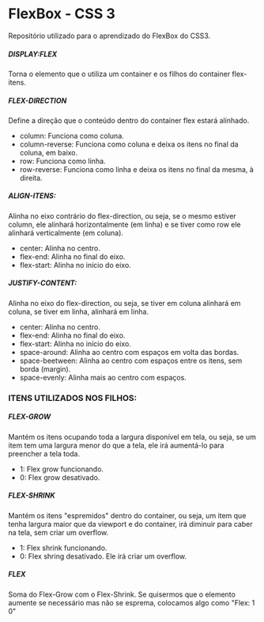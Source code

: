 # FlexBox - CSS 3
Repositório utilizado para o aprendizado do FlexBox do CSS3.


##### DISPLAY:FLEX
Torna o elemento que o utiliza um container e os filhos do container flex-itens.

##### FLEX-DIRECTION
Define a direção que o conteúdo dentro do container flex estará alinhado.
- column: Funciona como coluna.
- column-reverse: Funciona como coluna e deixa os itens no final da coluna, em baixo.
- row: Funciona como linha.
- row-reverse: Funciona como linha e deixa os itens no final da mesma, à direita.

##### ALIGN-ITENS:
Alinha no eixo contrário do flex-direction, ou seja, se o mesmo estiver column, ele alinhará horizontalmente (em linha) e se tiver como row ele alinhará verticalmente (em coluna). 
- center: Alinha no centro.
- flex-end: Alinha no final do eixo.
- flex-start: Alinha no início do eixo.

##### JUSTIFY-CONTENT:
Alinha no eixo do flex-direction, ou seja, se tiver em coluna alinhará em coluna, se tiver em linha, alinhará em linha. 
- center: Alinha no centro.
- flex-end: Alinha no final do eixo.
- flex-start: Alinha no início do eixo.
- space-around: Alinha ao centro com espaços em volta das bordas.
- space-beetween: Alinha ao centro com espaços entre os itens, sem borda (margin).
- space-evenly: Alinha mais ao centro com espaços.

### ITENS UTILIZADOS NOS FILHOS:

##### FLEX-GROW
Mantém os itens ocupando toda a largura disponível em tela, ou seja, se um item tem uma largura menor do que a tela, ele irá aumentá-lo para preencher a tela toda.
- 1: Flex grow funcionando.
- 0: Flex grow desativado.

##### FLEX-SHRINK
Mantém os itens "espremidos" dentro do container, ou seja, um item que tenha largura maior que da viewport e do container, irá diminuir para caber na tela, sem criar um overflow.
- 1: Flex shrink funcionando.
- 0: Flex shring desativado. Ele irá criar um overflow.

##### FLEX
Soma do Flex-Grow com o Flex-Shrink. Se quisermos que o elemento aumente se necessário mas não se esprema, colocamos algo como "Flex: 1 0"


